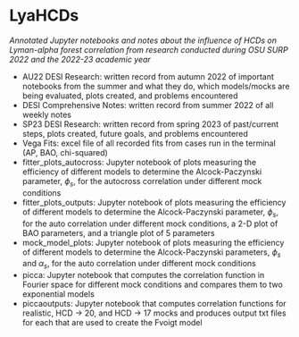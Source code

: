 # LyaHCDs
*Annotated Jupyter notebooks and notes about the influence of HCDs on Lyman-alpha forest correlation from research conducted during OSU SURP 2022 and the 2022-23 academic year*

- AU22 DESI Research: written record from autumn 2022 of important notebooks from the summer and what they do, which models/mocks are being evaluated, plots created, and problems encountered
- DESI Comprehensive Notes: written record from summer 2022 of all weekly notes
- SP23 DESI Research: written record from spring 2023 of past/current steps, plots created, future goals, and problems encountered
- Vega Fits: excel file of all recorded fits from cases run in the terminal (AP, BAO, chi-squared)
- fitter_plots_autocross: Jupyter notebook of plots measuring the efficiency of different models to determine the Alcock-Paczynski parameter, $\phi_{s}$, for the autocross correlation under different mock conditions
- fitter_plots_outputs: Jupyter notebook of plots measuring the efficiency of different models to determine the Alcock-Paczynski parameter, $\phi_{s}$, for the auto correlation under different mock conditions, a 2-D plot of BAO parameters, and a triangle plot of 5 parameters
- mock_model_plots: Jupyter notebook of plots measuring the efficiency of different models to determine the Alcock-Paczynski parameters, $\phi_{s}$ and $\alpha_{s}$, for the auto correlation under different mock conditions
- picca: Jupyter notebook that computes the correlation function in Fourier space for different mock conditions and compares them to two exponential models
- piccaoutputs: Jupyter notebook that computes correlation functions for realistic, HCD -> 20, and HCD -> 17 mocks and produces output txt files for each that are used to create the Fvoigt model
